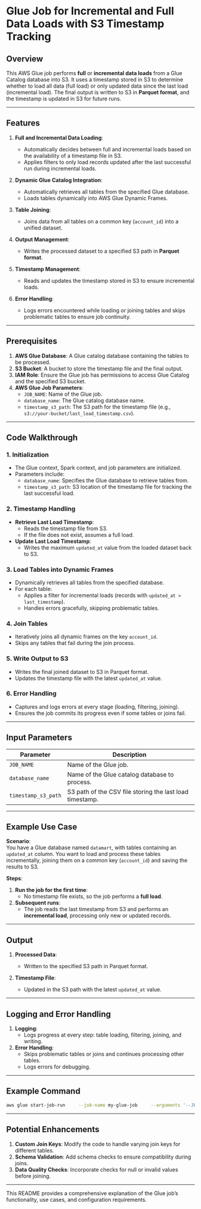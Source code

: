 
# Glue Job for Incremental and Full Data Loads with S3 Timestamp Tracking

## Overview

This AWS Glue job performs **full** or **incremental data loads** from a Glue Catalog database into S3. It uses a timestamp stored in S3 to determine whether to load all data (full load) or only updated data since the last load (incremental load). The final output is written to S3 in **Parquet format**, and the timestamp is updated in S3 for future runs.

---

## Features

1. **Full and Incremental Data Loading**:
   - Automatically decides between full and incremental loads based on the availability of a timestamp file in S3.
   - Applies filters to only load records updated after the last successful run during incremental loads.

2. **Dynamic Glue Catalog Integration**:
   - Automatically retrieves all tables from the specified Glue database.
   - Loads tables dynamically into AWS Glue Dynamic Frames.

3. **Table Joining**:
   - Joins data from all tables on a common key (`account_id`) into a unified dataset.

4. **Output Management**:
   - Writes the processed dataset to a specified S3 path in **Parquet format**.

5. **Timestamp Management**:
   - Reads and updates the timestamp stored in S3 to ensure incremental loads.

6. **Error Handling**:
   - Logs errors encountered while loading or joining tables and skips problematic tables to ensure job continuity.

---

## Prerequisites

1. **AWS Glue Database**: A Glue catalog database containing the tables to be processed.
2. **S3 Bucket**: A bucket to store the timestamp file and the final output.
3. **IAM Role**: Ensure the Glue job has permissions to access Glue Catalog and the specified S3 bucket.
4. **AWS Glue Job Parameters**:
   - `JOB_NAME`: Name of the Glue job.
   - `database_name`: The Glue catalog database name.
   - `timestamp_s3_path`: The S3 path for the timestamp file (e.g., `s3://your-bucket/last_load_timestamp.csv`).

---

## Code Walkthrough

### 1. **Initialization**
- The Glue context, Spark context, and job parameters are initialized.
- Parameters include:
  - `database_name`: Specifies the Glue database to retrieve tables from.
  - `timestamp_s3_path`: S3 location of the timestamp file for tracking the last successful load.

### 2. **Timestamp Handling**
- **Retrieve Last Load Timestamp**:
  - Reads the timestamp file from S3.
  - If the file does not exist, assumes a full load.
- **Update Last Load Timestamp**:
  - Writes the maximum `updated_at` value from the loaded dataset back to S3.

### 3. **Load Tables into Dynamic Frames**
- Dynamically retrieves all tables from the specified database.
- For each table:
  - Applies a filter for incremental loads (records with `updated_at > last_timestamp`).
  - Handles errors gracefully, skipping problematic tables.

### 4. **Join Tables**
- Iteratively joins all dynamic frames on the key `account_id`.
- Skips any tables that fail during the join process.

### 5. **Write Output to S3**
- Writes the final joined dataset to S3 in Parquet format.
- Updates the timestamp file with the latest `updated_at` value.

### 6. **Error Handling**
- Captures and logs errors at every stage (loading, filtering, joining).
- Ensures the job commits its progress even if some tables or joins fail.

---

## Input Parameters

| Parameter          | Description                                                                 |
|---------------------|-----------------------------------------------------------------------------|
| `JOB_NAME`          | Name of the Glue job.                                                      |
| `database_name`     | Name of the Glue catalog database to process.                              |
| `timestamp_s3_path` | S3 path of the CSV file storing the last load timestamp.                   |

---

## Example Use Case

**Scenario**:  
You have a Glue database named `datamart`, with tables containing an `updated_at` column. You want to load and process these tables incrementally, joining them on a common key (`account_id`) and saving the results to S3.

**Steps**:
1. **Run the job for the first time**:
   - No timestamp file exists, so the job performs a **full load**.
2. **Subsequent runs**:
   - The job reads the last timestamp from S3 and performs an **incremental load**, processing only new or updated records.

---

## Output

1. **Processed Data**:  
   - Written to the specified S3 path in Parquet format.

2. **Timestamp File**:  
   - Updated in the S3 path with the latest `updated_at` value.

---

## Logging and Error Handling

1. **Logging**:
   - Logs progress at every step: table loading, filtering, joining, and writing.
2. **Error Handling**:
   - Skips problematic tables or joins and continues processing other tables.
   - Logs errors for debugging.

---

## Example Command

```bash
aws glue start-job-run     --job-name my-glue-job     --arguments '--JOB_NAME=my-glue-job,--database_name=datamart,--timestamp_s3_path=s3://my-bucket/last_load_timestamp.csv'
```

---

## Potential Enhancements

1. **Custom Join Keys**: Modify the code to handle varying join keys for different tables.
2. **Schema Validation**: Add schema checks to ensure compatibility during joins.
3. **Data Quality Checks**: Incorporate checks for null or invalid values before joining.

---

This README provides a comprehensive explanation of the Glue job’s functionality, use cases, and configuration requirements.
